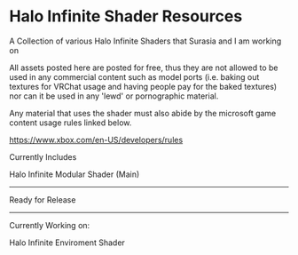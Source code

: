 # Halo Infinite Shader Resources
A Collection of various Halo Infinite Shaders that Surasia and I am working on

All assets posted here are posted for free, thus they are not allowed to be used in any commercial content such as
model ports (i.e. baking out textures for VRChat usage and having people pay for the baked textures) nor can it be 
used in any 'lewd' or pornographic material. 

Any material that uses the shader must also abide by the microsoft game content usage rules linked below.

https://www.xbox.com/en-US/developers/rules

Currently Includes

Halo Infinite Modular Shader (Main)

--------------------------------------

Ready for Release

--------------------------------------
Currently Working on:

Halo Infinite Enviroment Shader

